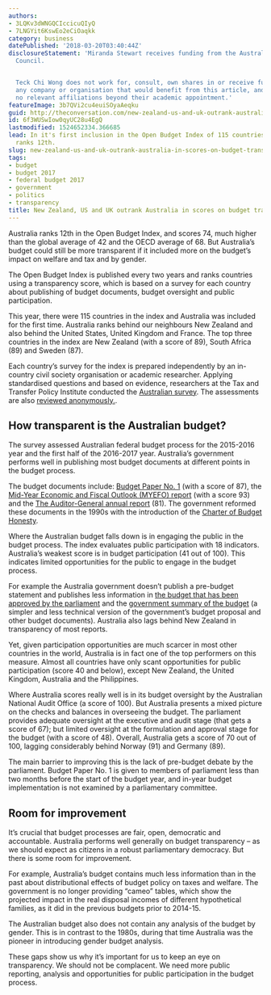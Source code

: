 ```yaml
---
authors:
- 3LQKv3dWNGQCIccicuQIyQ
- 7LNGYit6KswEo2eCiOaqkk
category: business
datePublished: '2018-03-20T03:40:44Z'
disclosureStatement: 'Miranda Stewart receives funding from the Australian Research
  Council.


  Teck Chi Wong does not work for, consult, own shares in or receive funding from
  any company or organisation that would benefit from this article, and has disclosed
  no relevant affiliations beyond their academic appointment.'
featureImage: 3b7QVi2cu4euiSOyaAeqku
guid: http://theconversation.com/new-zealand-us-and-uk-outrank-australia-in-scores-on-budget-transparency-93641
id: 6f3WUSwIow0qyUC28u4EgQ
lastmodified: 1524652334.366685
lead: In it's first inclusion in the Open Budget Index of 115 countries, Australia
  ranks 12th.
slug: new-zealand-us-and-uk-outrank-australia-in-scores-on-budget-transparency
tags:
- budget
- budget 2017
- federal budget 2017
- government
- politics
- transparency
title: New Zealand, US and UK outrank Australia in scores on budget transparency
---
```

Australia ranks 12th in the Open Budget Index, and scores 74, much higher than the global average of 42 and the OECD average of 68. But Australia’s budget could still be more transparent if it included more on the budget’s impact on welfare and tax and by gender.

The Open Budget Index is published every two years and ranks countries using a transparency score, which is based on a survey for each country about publishing of budget documents, budget oversight and public participation. 

This year, there were 115 countries in the index and Australia was included for the first time. Australia ranks behind our neighbours New Zealand and also behind the United States, United Kingdom and France. The top three countries in the index are New Zealand (with a score of 89), South Africa (89) and Sweden (87).

Each country’s survey for the index is prepared independently by an in-country civil society organisation or academic researcher. Applying standardised questions and based on evidence, researchers at the Tax and Transfer Policy Institute conducted the [Australian survey](https://www.internationalbudget.org/wp-content/uploads/australia-open-budget-survey-2017-responses.pdf). The assessments are also [reviewed anonymously.](https://www.internationalbudget.org/wp-content/uploads/australia-open-budget-survey-2017-responses.pdf). 


## How transparent is the Australian budget?

The survey assessed Australian federal budget process for the 2015-2016 year and the first half of the 2016-2017 year. Australia’s government performs well in publishing most budget documents at different points in the budget process. 

The budget documents include: [Budget Paper No. 1](http://www.budget.gov.au/2016-17/content/bp1/html/) (with a score of 87), the [Mid-Year Economic and Fiscal Outlook (MYEFO) report](http://www.budget.gov.au/2016-17/content/myefo/html/) (with a score 93) and the [The Auditor-General annual report](https://www.anao.gov.au/work/annual-report/auditor-general-annual-report-2015-16) (81). The government reformed these documents in the 1990s with the introduction of the [Charter of Budget Honesty](http://www.revparl.ca/40/1/40n1e_17_Chohan.pdf).

Where the Australian budget falls down is in engaging the public in the budget process. The index evaluates public participation with 18 indicators. Australia’s weakest score is in budget participation (41 out of 100). This indicates limited opportunities for the public to engage in the budget process.

For example the Australia government doesn’t publish a pre-budget statement and publishes less information in [the budget that has been approved by the parliament](https://www.finance.gov.au/resource-management/appropriations/guide-to-appropriations/) and the [government summary of the budget](http://www.budget.gov.au/) (a simpler and less technical version of the government’s budget proposal and other budget documents). Australia also lags behind New Zealand in transparency of most reports.

Yet, given participation opportunities are much scarcer in most other countries in the world, Australia is in fact one of the top performers on this measure. Almost all countries have only scant opportunities for public participation (score 40 and below), except New Zealand, the United Kingdom, Australia and the Philippines.

Where Australia scores really well is in its budget oversight by the Australian National Audit Office (a score of 100). But Australia presents a mixed picture on the checks and balances in overseeing the budget. The parliament provides adequate oversight at the executive and audit stage (that gets a score of 67); but limited oversight at the formulation and approval stage for the budget (with a score of 48). Overall, Australia gets a score of 70 out of 100, lagging considerably behind Norway (91) and Germany (89).

The main barrier to improving this is the lack of pre-budget debate by the parliament. Budget Paper No. 1 is given to members of parliament less than two months before the start of the budget year, and in-year budget implementation is not examined by a parliamentary committee.

## Room for improvement

It’s crucial that budget processes are fair, open, democratic and accountable. Australia performs well generally on budget transparency – as we should expect as citizens in a robust parliamentary democracy. But there is some room for improvement.


For example, Australia’s budget contains much less information than in the past about distributional effects of budget policy on taxes and welfare. The government is no longer providing “cameo” tables, which show the projected impact in the real disposal incomes of different hypothetical families, as it did in the previous budgets prior to 2014-15.

The Australian budget also does not contain any analysis of the budget by gender. This is in contrast to the 1980s, during that time Australia was the pioneer in introducing gender budget analysis.

These gaps show us why it’s important for us to keep an eye on transparency. We should not be complacent. We need more public reporting, analysis and opportunities for public participation in the budget process.
